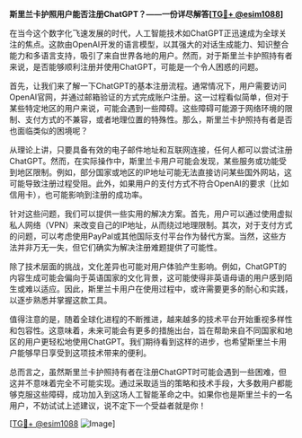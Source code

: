 **斯里兰卡护照用户能否注册ChatGPT？——一份详尽解答[[TG💪+ @esim1088](https://t.me/s/esim1088)]**

在当今这个数字化飞速发展的时代，人工智能技术如ChatGPT正迅速成为全球关注的焦点。这款由OpenAI开发的语言模型，以其强大的对话生成能力、知识整合能力和多语言支持，吸引了来自世界各地的用户。然而，对于斯里兰卡护照持有者来说，是否能够顺利注册并使用ChatGPT，可能是一个令人困惑的问题。

首先，让我们来了解一下ChatGPT的基本注册流程。通常情况下，用户需要访问OpenAI官网，并通过邮箱验证的方式完成账户注册。这一过程看似简单，但对于某些特定地区的用户来说，可能会遇到一些障碍。这些障碍可能源于网络环境的限制、支付方式的不兼容，或者地理位置的特殊性。那么，斯里兰卡护照持有者是否也面临类似的困境呢？

从理论上讲，只要具备有效的电子邮件地址和互联网连接，任何人都可以尝试注册ChatGPT。然而，在实际操作中，斯里兰卡用户可能会发现，某些服务或功能受到地区限制。例如，部分国家或地区的IP地址可能无法直接访问某些国外网站，这可能导致注册过程受阻。此外，如果用户的支付方式不符合OpenAI的要求（比如信用卡），也可能影响到注册的成功率。

针对这些问题，我们可以提供一些实用的解决方案。首先，用户可以通过使用虚拟私人网络（VPN）来改变自己的IP地址，从而绕过地理限制。其次，对于支付方式的问题，可以考虑使用PayPal或其他国际支付平台作为替代方案。当然，这些方法并非万无一失，但它们确实为解决注册难题提供了可能性。

除了技术层面的挑战，文化差异也可能对用户体验产生影响。例如，ChatGPT的内容生成可能会偏向于英语国家的文化背景，这可能使得非英语母语的用户感到陌生或难以适应。因此，斯里兰卡用户在使用过程中，或许需要更多的耐心和实践，以逐步熟悉并掌握这款工具。

值得注意的是，随着全球化进程的不断推进，越来越多的技术平台开始重视多样性和包容性。这意味着，未来可能会有更多的措施出台，旨在帮助来自不同国家和地区的用户更轻松地使用ChatGPT。我们期待看到这样的进步，也希望斯里兰卡用户能够早日享受到这项技术带来的便利。

总而言之，虽然斯里兰卡护照持有者在注册ChatGPT时可能会遇到一些困难，但这并不意味着完全不可能实现。通过采取适当的策略和技术手段，大多数用户都能够克服这些障碍，成功加入到这场人工智能革命之中。如果你也是斯里兰卡的一名用户，不妨试试上述建议，说不定下一个受益者就是你！

[[TG💪+ @esim1088](https://t.me/s/esim1088) ![Image](https://i.postimg.cc/4NQfJmqS/Snipaste-2025-05-13-00-14-12.png)]